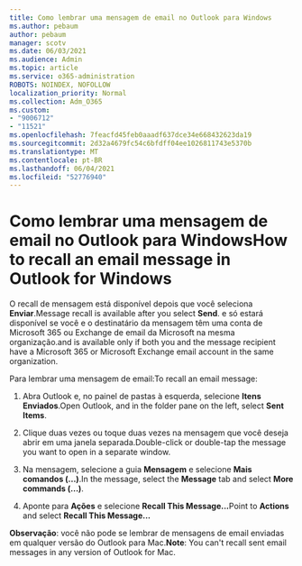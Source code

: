 ```yaml
---
title: Como lembrar uma mensagem de email no Outlook para Windows
ms.author: pebaum
author: pebaum
manager: scotv
ms.date: 06/03/2021
ms.audience: Admin
ms.topic: article
ms.service: o365-administration
ROBOTS: NOINDEX, NOFOLLOW
localization_priority: Normal
ms.collection: Adm_O365
ms.custom:
- "9006712"
- "11521"
ms.openlocfilehash: 7feacfd45feb0aaadf637dce34e668432623da19
ms.sourcegitcommit: 2d32a4679fc54c6bfdff04ee1026811743e5370b
ms.translationtype: MT
ms.contentlocale: pt-BR
ms.lasthandoff: 06/04/2021
ms.locfileid: "52776940"
---
```

# <a name="how-to-recall-an-email-message-in-outlook-for-windows"></a><span data-ttu-id="7b72f-102">Como lembrar uma mensagem de email no Outlook para Windows</span><span class="sxs-lookup"><span data-stu-id="7b72f-102">How to recall an email message in Outlook for Windows</span></span>

<span data-ttu-id="7b72f-103">O recall de mensagem está disponível depois que você seleciona **Enviar**.</span><span class="sxs-lookup"><span data-stu-id="7b72f-103">Message recall is available after you select **Send**.</span></span> <span data-ttu-id="7b72f-104">e só estará disponível se você e o destinatário da mensagem têm uma conta de Microsoft 365 ou Exchange de email da Microsoft na mesma organização.</span><span class="sxs-lookup"><span data-stu-id="7b72f-104">and is available only if both you and the message recipient have a Microsoft 365 or Microsoft Exchange email account in the same organization.</span></span> 

<span data-ttu-id="7b72f-105">Para lembrar uma mensagem de email:</span><span class="sxs-lookup"><span data-stu-id="7b72f-105">To recall an email message:</span></span>

1. <span data-ttu-id="7b72f-106">Abra Outlook e, no painel de pastas à esquerda, selecione **Itens Enviados**.</span><span class="sxs-lookup"><span data-stu-id="7b72f-106">Open Outlook, and in the folder pane on the left, select **Sent Items**.</span></span>

1. <span data-ttu-id="7b72f-107">Clique duas vezes ou toque duas vezes na mensagem que você deseja abrir em uma janela separada.</span><span class="sxs-lookup"><span data-stu-id="7b72f-107">Double-click or double-tap the message you want to open in a separate window.</span></span>

1. <span data-ttu-id="7b72f-108">Na mensagem, selecione a guia **Mensagem** e selecione **Mais comandos (...)**.</span><span class="sxs-lookup"><span data-stu-id="7b72f-108">In the message, select the **Message** tab and select **More commands (...)**.</span></span>

1. <span data-ttu-id="7b72f-109">Aponte para **Ações** e selecione **Recall This Message...**</span><span class="sxs-lookup"><span data-stu-id="7b72f-109">Point to **Actions** and select **Recall This Message...**</span></span>

<span data-ttu-id="7b72f-110">**Observação**: você não pode se lembrar de mensagens de email enviadas em qualquer versão do Outlook para Mac.</span><span class="sxs-lookup"><span data-stu-id="7b72f-110">**Note**: You can't recall sent email messages in any version of Outlook for Mac.</span></span>